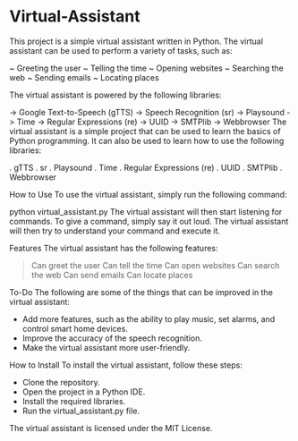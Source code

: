# Virtual-Assistant

This project is a simple virtual assistant written in Python. The virtual assistant can be used to perform a variety of tasks, such as:

~ Greeting the user
~ Telling the time
~ Opening websites
~ Searching the web
~ Sending emails
~ Locating places

The virtual assistant is powered by the following libraries:

-> Google Text-to-Speech (gTTS)
-> Speech Recognition (sr)
-> Playsound
-> Time
-> Regular Expressions (re)
-> UUID
-> SMTPlib
-> Webbrowser
The virtual assistant is a simple project that can be used to learn the basics of Python programming. It can also be used to learn how to use the following libraries:

. gTTS
. sr
. Playsound
. Time
. Regular Expressions (re)
. UUID
. SMTPlib
. Webbrowser

How to Use
To use the virtual assistant, simply run the following command:

python virtual_assistant.py
The virtual assistant will then start listening for commands. 
To give a command, simply say it out loud. The virtual assistant will then try to understand your command and execute it.

Features
The virtual assistant has the following features:

> Can greet the user
> Can tell the time
> Can open websites
> Can search the web
> Can send emails
> Can locate places

To-Do
The following are some of the things that can be improved in the virtual assistant:

* Add more features, such as the ability to play music, set alarms, and control smart home devices.
* Improve the accuracy of the speech recognition.
* Make the virtual assistant more user-friendly.

How to Install
To install the virtual assistant, follow these steps:

- Clone the repository.
- Open the project in a Python IDE.
- Install the required libraries.
- Run the virtual_assistant.py file.

The virtual assistant is licensed under the MIT License.
